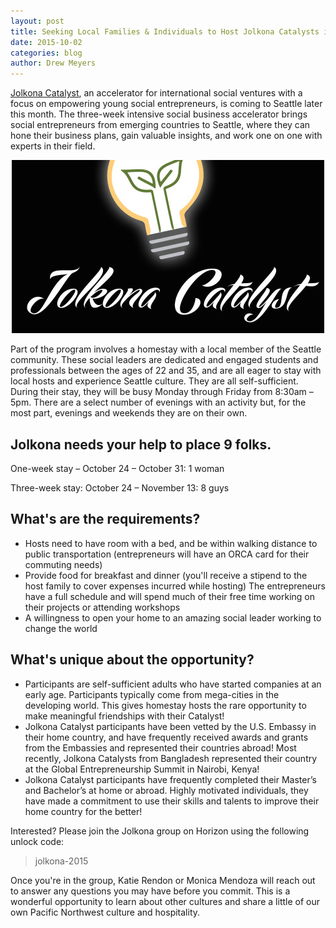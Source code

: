 ```yaml
---
layout: post
title: Seeking Local Families & Individuals to Host Jolkona Catalysts in Seattle! 
date: 2015-10-02
categories: blog
author: Drew Meyers
---
```

[Jolkona Catalyst](http://www.jolkona.org/jolkonacatalyst/), an accelerator for international social ventures with a focus on empowering young social entrepreneurs, is coming to Seattle later this month. The three-week intensive social business accelerator brings social entrepreneurs from emerging countries to Seattle, where they can hone their business plans, gain valuable insights, and work one on one with experts in their field.

<p align="center"><img src="/assets/blog-Jolkona-Catalyst-500x277.jpeg"></p>

Part of the program involves a homestay with a local member of the Seattle community. These social leaders are dedicated and engaged students and professionals between the ages of 22 and 35, and are all eager to stay with local hosts and experience Seattle culture. They are all self-sufficient. During their stay, they will be busy Monday through Friday from 8:30am – 5pm. There are a select number of evenings with an activity but, for the most part, evenings and weekends they are on their own.

## Jolkona needs your help to place 9 folks.

One-week stay – October 24 – October 31: 1 woman

Three-week stay: October 24 – November 13: 8 guys

## What's are the requirements?

- Hosts need to have room with a bed, and be within walking distance to public transportation (entrepreneurs will have an ORCA card for their commuting needs)
- Provide food for breakfast and dinner (you'll receive a stipend to the host family to cover expenses incurred while hosting)
The entrepreneurs have a full schedule and will spend much of their free time working on their projects or attending workshops
- A willingness to open your home to an amazing social leader working to change the world

## What's unique about the opportunity?

- Participants are self-sufficient adults who have started companies at an early age. Participants typically come from mega-cities in the developing world. This gives homestay hosts the rare opportunity to make meaningful friendships with their Catalyst!
- Jolkona Catalyst participants have been vetted by the U.S. Embassy in their home country, and have frequently received awards and grants from the Embassies and represented their countries abroad! Most recently, Jolkona Catalysts from Bangladesh represented their country at the Global Entrepreneurship Summit in Nairobi, Kenya! 
- Jolkona Catalyst participants have frequently completed their Master’s and Bachelor’s at home or abroad. Highly motivated individuals, they have made a commitment to use their skills and talents to improve their home country for the better! 

Interested? Please join the Jolkona group on Horizon using the following unlock code:

> jolkona-2015

Once you're in the group, Katie Rendon or Monica Mendoza will reach out to answer any questions you may have before you commit. This is a wonderful opportunity to learn about other cultures and share a little of our own Pacific Northwest culture and hospitality.